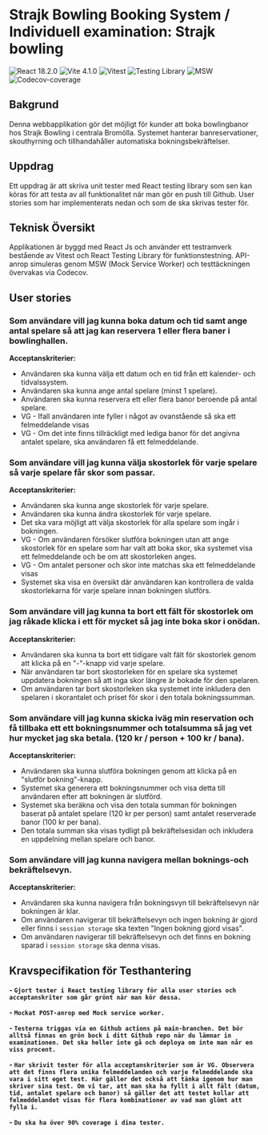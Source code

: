 # Strajk Bowling Booking System / Individuell examination: Strajk bowling

![React 18.2.0](https://img.shields.io/badge/React-18.2.0-blue?style=flat-square&logo=react)
![Vite 4.1.0](https://img.shields.io/badge/Vite-4.1.0-purple?style=flat-square&logo=vite&logoColor=white)
![Vitest](https://img.shields.io/badge/Vitest-green?style=flat&logo=vitest&logoColor=white)
![Testing Library](https://img.shields.io/badge/Testing_Library-red?style=flat&logo=testing-library&logoColor=white)
![MSW](https://img.shields.io/badge/MSW-black?style=flat&logo=mock-service-worker&logoColor=white)
![Codecov-coverage](https://img.shields.io/badge/Codecov-coverage-brightgreen?style=flat&logo=codecov)


## Bakgrund

Denna webbapplikation gör det möjligt för kunder att boka bowlingbanor hos Strajk Bowling i centrala Bromölla. Systemet hanterar banreservationer, skouthyrning och tillhandahåller automatiska bokningsbekräftelser.

## Uppdrag

Ett uppdrag är att skriva unit tester med React testing library som sen kan köras för att testa av all funktionalitet när man gör en push till Github. User stories som har implementerats nedan och som de ska skrivas tester för.

## Teknisk Översikt

Applikationen är byggd med React Js och använder ett testramverk bestående av Vitest och React Testing Library för funktionstestning. API-anrop simuleras genom MSW (Mock Service Worker) och testtäckningen övervakas via Codecov. 

## User stories

### Som användare vill jag kunna boka datum och tid samt ange antal spelare så att jag kan reservera 1 eller flera baner i bowlinghallen.

**Acceptanskriterier:**

- Användaren ska kunna välja ett datum och en tid från ett kalender- och tidvalssystem.
- Användaren ska kunna ange antal spelare (minst 1 spelare).
- Användaren ska kunna reservera ett eller flera banor beroende på antal spelare.
- VG - Ifall användaren inte fyller i något av ovanstående så ska ett felmeddelande visas
- VG - Om det inte finns tillräckligt med lediga banor för det angivna antalet spelare, ska användaren få ett felmeddelande.

### Som användare vill jag kunna välja skostorlek för varje spelare så varje spelare får skor som passar.

**Acceptanskriterier:**

- Användaren ska kunna ange skostorlek för varje spelare.
- Användaren ska kunna ändra skostorlek för varje spelare.
- Det ska vara möjligt att välja skostorlek för alla spelare som ingår i bokningen.
- VG - Om användaren försöker slutföra bokningen utan att ange skostorlek för en spelare som har valt att boka skor, ska systemet visa ett felmeddelande och be om att skostorleken anges.
- VG - Om antalet personer och skor inte matchas ska ett felmeddelande visas
- Systemet ska visa en översikt där användaren kan kontrollera de valda skostorlekarna för varje spelare innan bokningen slutförs.

### Som användare vill jag kunna ta bort ett fält för skostorlek om jag råkade klicka i ett för mycket så jag inte boka skor i onödan.

**Acceptanskriterier:**

- Användaren ska kunna ta bort ett tidigare valt fält för skostorlek genom att klicka på en "-"-knapp vid varje spelare.
- När användaren tar bort skostorleken för en spelare ska systemet uppdatera bokningen så att inga skor längre är bokade för den spelaren.
- Om användaren tar bort skostorleken ska systemet inte inkludera den spelaren i skorantalet och priset för skor i den totala bokningssumman.

### Som användare vill jag kunna skicka iväg min reservation och få tillbaka ett ett bokningsnummer och totalsumma så jag vet hur mycket jag ska betala. (120 kr / person + 100 kr / bana).

**Acceptanskriterier:**

- Användaren ska kunna slutföra bokningen genom att klicka på en "slutför bokning"-knapp.
- Systemet ska generera ett bokningsnummer och visa detta till användaren efter att bokningen är slutförd.
- Systemet ska beräkna och visa den totala summan för bokningen baserat på antalet spelare (120 kr per person) samt antalet reserverade banor (100 kr per bana).
- Den totala summan ska visas tydligt på bekräftelsesidan och inkludera en uppdelning mellan spelare och banor.

### Som användare vill jag kunna navigera mellan boknings-och bekräftelsevyn.

**Acceptanskriterier:**

- Användaren ska kunna navigera från bokningsvyn till bekräftelsevyn när bokningen är klar.
- Om användaren navigerar till bekräftelsevyn och ingen bokning är gjord eller finns i `session storage` ska texten "Ingen bokning gjord visas".
- Om användaren navigerar till bekräftelsevyn och det finns en bokning sparad i `session storage` ska denna visas.

## Kravspecifikation för Testhantering

**- `Gjort tester i React testing library för alla user stories och acceptanskriter som går grönt när man kör dessa.`**

**- `Mockat POST-anrop med Mock service worker.`**

**- `Testerna triggas via en Github actions på main-branchen. Det bör alltså finnas en grön bock i ditt Github repo när du lämnar in examinationen. Det ska heller inte gå och deploya om inte man når en viss procent.`**

**- `Har skrivit tester för alla acceptanskriterier som är VG. Observera att det finns flera unika felmeddelanden och varje felmeddelande ska vara i sitt eget test. Här gäller det också att tänka igenom hur man skriver sina test. Om vi tar, att man ska ha fyllt i allt fält (datum, tid, antalet spelare och banor) så gäller det att testet kollar att felmeddelandet visas för flera kombinationer av vad man glömt att fylla i.`**

**- `Du ska ha över 90% coverage i dina tester.`**

